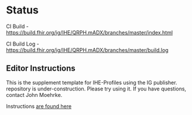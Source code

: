 # Status

CI Build - https://build.fhir.org/ig/IHE/QRPH.mADX/branches/master/index.html

CI Build Log - https://build.fhir.org/ig/IHE/QRPH.mADX/branches/master/build.log

## Editor Instructions

This is the supplement template for IHE-Profiles using the IG publisher. repository is under-construction. Please try using it. If you have questions, contact John Moehrke. 

Instructions [are found here](https://github.com/IHE/supplement-template/wiki/Getting-Started)

